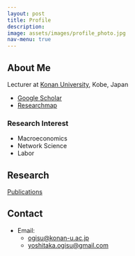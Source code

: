 ```yaml
---
layout: post
title: Profile
description: 
image: assets/images/profile_photo.jpg
nav-menu: true
---
```


## About Me
Lecturer at [Konan University](https://www.konan-u.ac.jp/), Kobe, Japan

- [Google Scholar](https://scholar.google.co.jp/citations?user=olbpst8AAAAJ)
- [Researchmap](https://researchmap.jp/yoshitaka_ogisu)

### Research Interest
- Macroeconomics
- Network Science
- Labor

## Research
[Publications](./papers.html)

## Contact
- Email: 
  - ogisu@konan-u.ac.jp
  - yoshitaka.ogisu@gmail.com